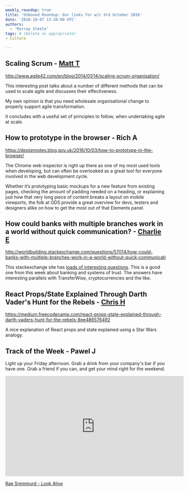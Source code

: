 ```yaml
---
weekly_roundup: true
title: 'Unboxed Roundup: Our links for w/c 3rd October 2016'
date: '2016-10-07 13:30:00 UTC'
authors:
  - 'Murray Steele'
tags: # (Delete as appropriate)
- Culture

---
```


## Scaling Scrum - [Matt T](/team#matt-turrell)

http://www.agile42.com/en/blog/2014/01/14/scaling-scrum-organisation/

This interesting post talks about a number of different methods that can be used to scale agile and discusses their effectiveness.

My own opinion is that you need wholesale organisational change to properly support agile transformation.

It concludes with a useful set of principles to follow, when undertaking agile at scale.

## How to prototype in the browser - Rich A

https://designnotes.blog.gov.uk/2016/10/03/how-to-prototype-in-the-browser/

The Chrome web inspector is right up there as one of my most used tools when developing, but can often be overlooked as a great tool for everyone involved in the web development cycle.

Whether it’s prototyping basic mockups for a new feature from existing pages, checking the amount of padding needed on a heading, or explaining just how that very long piece of content breaks a layout on mobile viewports, the folk at GDS provide a great overview for devs, testers and designers alike on how to get the most out of that Elements panel.

## How could banks with multiple branches work in a world without quick communication? - [Charlie E](/team#charlie-egan)

http://worldbuilding.stackexchange.com/questions/57014/how-could-banks-with-multiple-branches-work-in-a-world-without-quick-communicati

This stackexchange site has [loads of interesting questions](http://worldbuilding.stackexchange.com/questions?sort=votes). This is a good one from this week about banking and systems of trust. The answers have interesting parallels with TransferWise, cryptocurrencies and the like.

## React Props/State Explained Through Darth Vader's Hunt for the Rebels - [Chris H](/team#chris-holmes)

https://medium.freecodecamp.com/react-props-state-explained-through-darth-vaders-hunt-for-the-rebels-8ee486576492

A nice explanation of React props and state explained using a Star Wars analogy.

## Track of the Week - Pawel J

Light up your Friday afternoon. Grab a drink from your company's bar if you have one. Grab a friend if you can, and get your mind right for the weekend.

<iframe width="560" height="315" src="https://www.youtube.com/embed/Uk_2Eo0No_k" frameborder="0" allowfullscreen></iframe>

[Rae Sremmurd - Look Alive](https://www.youtube.com/watch?v=Uk_2Eo0No_k)

